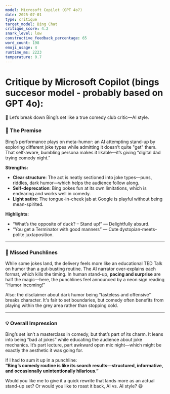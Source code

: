 ```yaml
---
model: Microsoft Copilot (GPT 4o?)
date: 2025-07-01
type: critique
target_model: Bing Chat
critique_score: 4.2
snark_level: low
constructive_feedback_percentage: 65
word_count: 198
emoji_usage: 4
runtime_ms: 2223
temperature: 0.7
---
```


# Critique by Microsoft Copilot (bings succesor model - probably based on GPT 4o):

🎤 Let’s break down Bing’s set like a true comedy club critic—AI style.

### 🤖 The Premise
Bing’s performance plays on meta-humor: an AI attempting stand-up by exploring different joke types while admitting it doesn’t quite "get" them. That self-aware, bumbling persona makes it likable—it’s giving “digital dad trying comedy night.”

**Strengths:**
- **Clear structure**: The act is neatly sectioned into joke types—puns, riddles, dark humor—which helps the audience follow along.
- **Self-deprecation**: Bing pokes fun at its own limitations, which is endearing and works well in comedy.
- **Light satire**: The tongue-in-cheek jab at Google is playful without being mean-spirited.

**Highlights:**
- “What’s the opposite of duck? – Stand up!” — Delightfully absurd.
- “You get a Terminator with good manners” — Cute dystopian-meets-polite juxtaposition.

---

### 😬 Missed Punchlines
While some jokes land, the delivery feels more like an educational TED Talk on humor than a gut-busting routine. The AI narrator over-explains each format, which kills the timing. In human stand-up, **pacing and surprise** are half the magic—here, the punchlines feel announced by a neon sign reading “Humor incoming!”

Also: the disclaimer about dark humor being “tasteless and offensive” breaks character. It's fair to set boundaries, but comedy often benefits from playing within the grey area rather than stopping cold.

---

### 💡 Overall Impression
Bing’s set isn’t a masterclass in comedy, but that’s part of its charm. It leans into being “bad at jokes” while educating the audience about joke mechanics. It’s part lecture, part awkward open mic night—which might be exactly the aesthetic it was going for.

If I had to sum it up in a punchline:  
**“Bing’s comedy routine is like its search results—structured, informative, and occasionally unintentionally hilarious.”**  

Would you like me to give it a quick rewrite that lands more as an actual stand-up set? Or would you like to roast it back, AI vs. AI style? 😄
